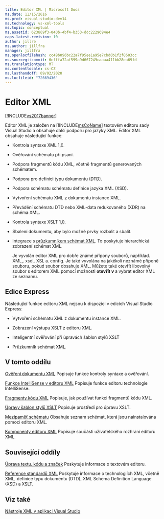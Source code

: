 ```yaml
---
title: Editor XML | Microsoft Docs
ms.date: 11/15/2016
ms.prod: visual-studio-dev14
ms.technology: vs-xml-tools
ms.topic: conceptual
ms.assetid: 623869f3-040b-4bf4-b353-ddc2229694e4
caps.latest.revision: 10
author: jillre
ms.author: jillfra
manager: jillfra
ms.openlocfilehash: cc49b096bc22a7f95ee1a95e7cbd0b1f2f8603cc
ms.sourcegitcommit: 6cfffa72af599a9d667249caaaa411bb28ea69fd
ms.translationtype: MT
ms.contentlocale: cs-CZ
ms.lasthandoff: 09/02/2020
ms.locfileid: "72669436"
---
```

# <a name="xml-editor"></a>Editor XML
[!INCLUDE[vs2017banner](../includes/vs2017banner.md)]

Editor XML je založen na [!INCLUDE[msCoName](../includes/msconame-md.md)] textovém editoru sady Visual Studio a obsahuje další podporu pro jazyky XML. Editor XML obsahuje následující funkce:

- Kontrola syntaxe XML 1,0.

- Ověřování schématu při psaní.

- Podpora fragmentů kódu XML, včetně fragmentů generovaných schématem.

- Podpora pro definici typu dokumentu (DTD).

- Podpora schématu schématu definice jazyka XML (XSD).

- Vytvoření schématu XML z dokumentu instance XML.

- Převádění schématu DTD nebo XML-data redukovaného (XDR) na schéma XML.

- Kontrola syntaxe XSLT 1,0.

- Sbalení dokumentu, aby bylo možné prvky rozbalit a sbalit.

- Integrace s [průzkumníkem schémat XML](../xml-tools/xml-schema-explorer.md). To poskytuje hierarchická zobrazení schémat XML.

  Je vyvolán editor XML pro dobře známé přípony souborů, například. XML,. xsd,. XSL a. config. Je také vyvolána na jakékoli neznámé příponě souboru, pokud soubor obsahuje XML. Můžete také otevřít libovolný soubor s editorem XML pomocí možnosti **otevřít v** a vybrat editor XML ze seznamu.

## <a name="express-editions"></a>Edice Express
 Následující funkce editoru XML nejsou k dispozici v edicích Visual Studio Express:

- Vytvoření schématu XML z dokumentu instance XML.

- Zobrazení výstupu XSLT z editoru XML.

- Inteligentní ověřování při úpravách šablon stylů XSLT

- Průzkumník schémat XML.

## <a name="in-this-section"></a>V tomto oddílu
 [Ověření dokumentu XML](../xml-tools/xml-document-validation.md) Popisuje funkce kontroly syntaxe a ověřování.

 [Funkce IntelliSense v editoru XML](../xml-tools/xml-editor-intellisense-features.md) Popisuje funkce editoru technologie IntelliSense.

 [Fragmenty kódu XML](../xml-tools/xml-snippets.md) Popisuje, jak používat funkci fragmentů kódu XML.

 [Úpravy šablon stylů XSLT](../xml-tools/editing-xslt-style-sheets.md) Popisuje prostředí pro úpravu XSLT.

 [Mezipaměť schématu](../xml-tools/schema-cache.md) Obsahuje seznam schémat, která jsou nainstalována pomocí editoru XML.

 [Komponenty editoru XML](../xml-tools/xml-editor-components.md) Popisuje součásti uživatelského rozhraní editoru XML.

## <a name="related-sections"></a>Související oddíly
 [Úprava textu, kódu a značek](https://msdn.microsoft.com/0d9c00d7-5df4-48a3-b185-2a265f055439) Poskytuje informace o textovém editoru.

 [Reference standardů XML](https://msdn.microsoft.com/79c78508-c9d0-423a-a00f-672e855de401) Poskytuje informace o technologiích XML, včetně XML, definice typu dokumentu (DTD), XML Schema Definition Language (XSD) a XSLT.

## <a name="see-also"></a>Viz také
 [Nástroje XML v aplikaci Visual Studio](../xml-tools/xml-tools-in-visual-studio.md)
